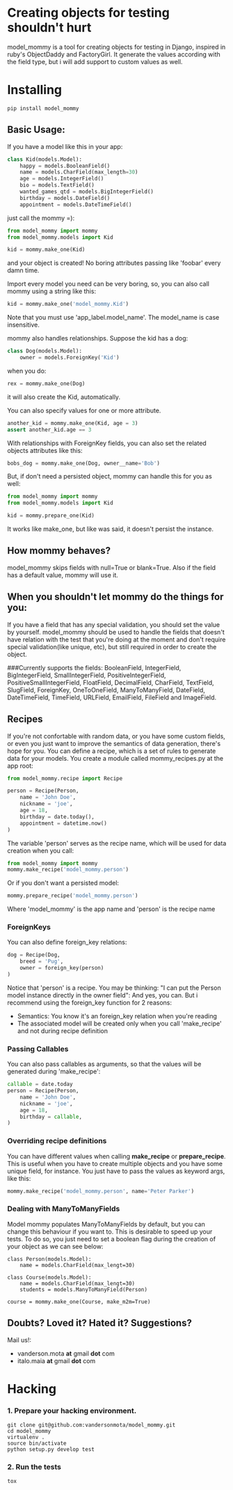 # Creating objects for testing shouldn't hurt

model_mommy is a tool for creating objects for testing in Django, inspired in ruby's ObjectDaddy and FactoryGirl.
It generate the values according with the field type, but i will add support to custom values as well.


# Installing

```console
pip install model_mommy
```

## Basic Usage:

If you have a model like this in your app:

```python
class Kid(models.Model):
    happy = models.BooleanField()
    name = models.CharField(max_length=30)
    age = models.IntegerField()
    bio = models.TextField()
    wanted_games_qtd = models.BigIntegerField()
    birthday = models.DateField()
    appointment = models.DateTimeField()
```

just call the mommy =):

```python
from model_mommy import mommy
from model_mommy.models import Kid

kid = mommy.make_one(Kid)
```

and your object is created! No boring attributes passing like 'foobar' every damn time.

Import every model you need can be very boring, so, you can also call mommy using a string like this:

```python
kid = mommy.make_one('model_mommy.Kid')
```
Note that you must use 'app_label.model_name'. The model_name is case insensitive.

mommy also handles relationships. Suppose the kid has a dog:

```python
class Dog(models.Model):
    owner = models.ForeignKey('Kid')
```

when you do:

```python
rex = mommy.make_one(Dog)
```

it will also create the Kid, automatically.

You can also specify values for one or more attribute.

```python
another_kid = mommy.make_one(Kid, age = 3)
assert another_kid.age == 3
```

With relationships with ForeignKey fields, you can also set the related objects attributes like this:

```python
bobs_dog = mommy.make_one(Dog, owner__name='Bob')
```

But, if don't need a persisted object, mommy can handle this for you as well:

```python
from model_mommy import mommy
from model_mommy.models import Kid

kid = mommy.prepare_one(Kid)
```

It works like make_one, but like was said, it doesn't persist the instance.

## How mommy behaves?

model_mommy skips fields with null=True or blank=True. Also if the field has a default value, mommy will use it.

## When you shouldn't let mommy do the things for you:

If you have a field that has any special validation, you should set the value by yourself.
model_mommy should be used to handle the fields that doesn't have relation with the test that you're doing at the moment and don't require special validation(like unique, etc), but still required in order to create the object.

###Currently supports the fields:
BooleanField, IntegerField, BigIntegerField, SmallIntegerField, PositiveIntegerField, PositiveSmallIntegerField, FloatField, DecimalField, CharField, TextField, SlugField, ForeignKey, OneToOneField, ManyToManyField, DateField, DateTimeField, TimeField, URLField, EmailField, FileField and ImageField.

## Recipes
If you're not confortable with random data, or you have some custom fields, or even you just want to improve the semantics of data generation, there's hope for you.
You can define a recipe, which is a set of rules to generate data for your models. You create a module called mommy_recipes.py at the app root:

```python
from model_mommy.recipe import Recipe

person = Recipe(Person,
    name = 'John Doe',
    nickname = 'joe',
    age = 18,
    birthday = date.today(),
    appointment = datetime.now()
)
```

The variable 'person' serves as the recipe name, which will be used for data creation when you call:

```python
from model_mommy import mommy
mommy.make_recipe('model_mommy.person')
```

Or if you don't want a persisted model:

```python
mommy.prepare_recipe('model_mommy.person')
```

Where 'model_mommy' is the app name and 'person' is the recipe name

### ForeignKeys

You can also define foreign_key relations:

```python
dog = Recipe(Dog,
    breed = 'Pug',
    owner = foreign_key(person)
)
```

Notice that 'person' is a recipe. You may be thinking: "I can put the Person model instance directly in the owner field": And yes, you can. But i recommend using the foreign_key function for 2 reasons:

  * Semantics: You know it's an foreign_key relation when you're reading
  * The associated model will be created only when you call 'make_recipe' and not during recipe definition

### Passing Callables

You can also pass callables as arguments, so that the values will be generated during 'make_recipe':

```python
callable = date.today
person = Recipe(Person,
    name = 'John Doe',
    nickname = 'joe',
    age = 18,
    birthday = callable,
)
```

### Overriding recipe definitions
You can have different values when calling **make_recipe** or **prepare_recipe**. This is useful when you have to create multiple objects and you have some unique field, for instance. You just have to pass the values as keyword args, like this:

```python
mommy.make_recipe('model_mommy.person', name='Peter Parker')
```

### Dealing with ManyToManyFields
Model mommy populates ManyToManyFields by default, but you can change this behaviour if you want to. This is desirable to speed up your tests. To do so, you just need to set a boolean flag during the creation of your object as we can see below:

```
class Person(models.Model):
    name = models.CharField(max_lengt=30)

class Course(models.Model):
    name = models.CharField(max_lengt=30)
    students = models.ManyToManyField(Person)

course = mommy.make_one(Course, make_m2m=True)
```

## Doubts? Loved it? Hated it? Suggestions?

Mail us!:

 *  vanderson.mota **at** gmail **dot** com
 *  italo.maia **at** gmail **dot** com

# Hacking

### 1. Prepare your hacking environment.

```console
git clone git@github.com:vandersonmota/model_mommy.git
cd model_mommy
virtualenv .
source bin/activate
python setup.py develop test
```

### 2. Run the tests

```console
tox
```
